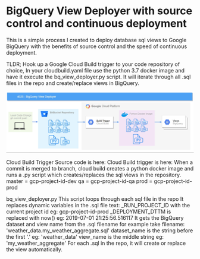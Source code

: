 # BigQuery View Deployer with source control and continuous deployment

This is a simple process I created to deploy database sql views to Google BigQuery with the benefits of source control and the speed of continuous deployment.

TLDR; Hook up a Google Cloud Build trigger to your code repository of choice, In your cloudbuild.yaml file use the python 3.7 docker image and have it execute the bq_view_deployer.py script.  It will iterate through all .sql files in the repo and create/replace views in BigQuery.

![Image of Architecture](https://raw.githubusercontent.com/alanjbates/bigquery_view_deployer/master/BigQuery_View_Deployer.png)


Cloud Build Trigger
Source code is here: 
Cloud Build trigger is here: 
When a commit is merged to branch, cloud build creates a python docker image and runs a .py script which creates/replaces the sql views in the repository.
master = gcp-project-id-dev
qa = gcp-project-id-qa
prod = gcp-project-id-prod

bq_view_deployer.py
This script loops through each sql file in the repo
It replaces dynamic variables in the .sql file text:
_RUN_PROJECT_ID with the current project id eg: gcp-project-id-prod
_DEPLOYMENT_DTTM is replaced with now() eg: 2019-07-01 21:25:56.516117
It gets the BigQuery dataset and view name from the .sql filename
for example take filename:  'weather_data.my_weather_aggregate.sql' 
dataset_name is the string before the first '.' eg: 'weather_data'
view_name is the middle string eg: 'my_weather_aggregate'
For each .sql in the repo, it will create or replace the view automatically.
